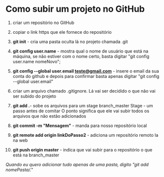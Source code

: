 # Como subir um projeto no GitHub

1. criar um repositório no GitHub 

2. copiar o link https que ele fornece do repositório

3. **git init** - cria uma pasta oculta lá no projeto chamada .git 

4. **git config user.name** - mostra qual o nome de usuário que está na máquina, se não estiver com o nome certo, basta digitar "git config user.name nomeNovo";

5. **git config --global user.email teste@gmail.com** - insere o email da sua conta do github e depois para confirmar basta apenas digitar "git config --global user.email"

6. criar um arquivo chamado .gitignore. Lá vai ser decidido o que não vai ser subido do projeto

7. **git add .**- sobe os arquivos para um stage branch_master
Stage - um passo antes de comitar
O ponto significa que ele vai subir todos os arquivos que não estão adicionados

8. **git commit -m "Mensagem"** - manda para nosso repositório local

9. **git remote add origin linkDoPasso2** - adiciona um repositório remoto la na web

10. **git push origin master** - indica que vai subir para o repositório o que está na branch_master

_Quando eu quero adicionar tudo apenas de uma pasta, digito "git add nomePasta/."_
